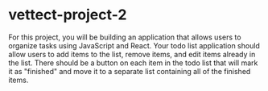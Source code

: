 # vettect-project-2
For this project, you will be building an application that allows users to organize tasks using JavaScript and React. Your todo list application should allow users to add items to the list, remove items, and edit items already in the list. There should be a button on each item in the todo list that will mark it as "finished" and move it to a separate list containing all of the finished items. 
